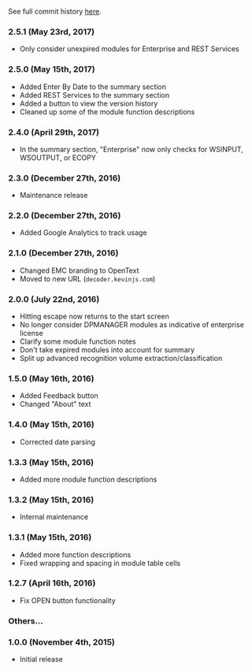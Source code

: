 See full commit history <a href="https://github.com/ksmithbaylor/emc-captiva-license-decoder/commits/master" target="_blank">here</a>.

### 2.5.1 (May 23rd, 2017)

- Only consider unexpired modules for Enterprise and REST Services

### 2.5.0 (May 15th, 2017)

- Added Enter By Date to the summary section
- Added REST Services to the summary section
- Added a button to view the version history
- Cleaned up some of the module function descriptions

### 2.4.0 (April 29th, 2017)

- In the summary section, "Enterprise" now only checks for WSINPUT, WSOUTPUT, or ECOPY

### 2.3.0 (December 27th, 2016)

- Maintenance release

### 2.2.0 (December 27th, 2016)

- Added Google Analytics to track usage

### 2.1.0 (December 27th, 2016)

- Changed EMC branding to OpenText
- Moved to new URL (`decoder.kevinjs.com`)

### 2.0.0 (July 22nd, 2016)

- Hitting escape now returns to the start screen
- No longer consider DPMANAGER modules as indicative of enterprise license
- Clarify some module function notes
- Don't take expired modules into account for summary
- Split up advanced recognition volume extraction/classification

### 1.5.0 (May 16th, 2016)

- Added Feedback button
- Changed "About" text

### 1.4.0 (May 15th, 2016)

- Corrected date parsing

### 1.3.3 (May 15th, 2016)

- Added more module function descriptions

### 1.3.2 (May 15th, 2016)

- Internal maintenance

### 1.3.1 (May 15th, 2016)

- Added more function descriptions
- Fixed wrapping and spacing in module table cells

### 1.2.7 (April 16th, 2016)

- Fix OPEN button functionality

### Others...

### 1.0.0 (November 4th, 2015)

- Initial release
